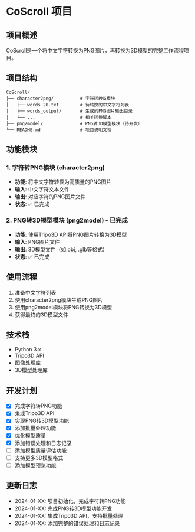 # CoScroll 项目

## 项目概述
CoScroll是一个将中文字符转换为PNG图片，再转换为3D模型的完整工作流程项目。

## 项目结构
```
CoScroll/
├── character2png/          # 字符转PNG模块
│   ├── words_20.txt        # 待转换的中文字符列表
│   ├── words_output/       # 生成的PNG图片输出目录
│   └── ...                 # 相关转换脚本
├── png2model/              # PNG转3D模型模块（待开发）
└── README.md               # 项目说明文档
```

## 功能模块

### 1. 字符转PNG模块 (character2png)
- **功能**: 将中文字符转换为高质量的PNG图片
- **输入**: 中文字符文本文件
- **输出**: 对应字符的PNG图片文件
- **状态**: ✅ 已完成

### 2. PNG转3D模型模块 (png2model) - 已完成
- **功能**: 使用Tripo3D API将PNG图片转换为3D模型
- **输入**: PNG图片文件
- **输出**: 3D模型文件（如.obj, .glb等格式）
- **状态**: ✅ 已完成

## 使用流程
1. 准备中文字符列表
2. 使用character2png模块生成PNG图片
3. 使用png2model模块将PNG转换为3D模型
4. 获得最终的3D模型文件

## 技术栈
- Python 3.x
- Tripo3D API
- 图像处理库
- 3D模型处理库

## 开发计划
- [x] 完成字符转PNG功能
- [x] 集成Tripo3D API
- [x] 实现PNG转3D模型功能
- [x] 添加批量处理功能
- [x] 优化模型质量
- [x] 添加错误处理和日志记录
- [ ] 添加模型质量评估功能
- [ ] 支持更多3D模型格式
- [ ] 添加模型预览功能

## 更新日志
- 2024-01-XX: 项目初始化，完成字符转PNG功能
- 2024-01-XX: 完成PNG转3D模型功能开发
- 2024-01-XX: 集成Tripo3D API，支持批量处理
- 2024-01-XX: 添加完整的错误处理和日志记录
